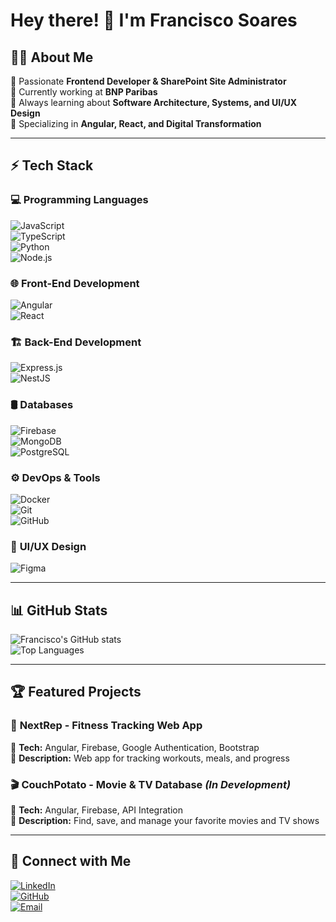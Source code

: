 # Hey there! 👋 I'm Francisco Soares  

## 👨‍💻 About Me  
🚀 Passionate **Frontend Developer & SharePoint Site Administrator**  
💼 Currently working at **BNP Paribas**  
🌱 Always learning about **Software Architecture, Systems, and UI/UX Design**  
🎯 Specializing in **Angular, React, and Digital Transformation**  

---

## ⚡ Tech Stack  

### 💻 **Programming Languages**  
![JavaScript](https://img.shields.io/badge/-JavaScript-F7DF1E?style=flat&logo=javascript&logoColor=black)  
![TypeScript](https://img.shields.io/badge/-TypeScript-3178C6?style=flat&logo=typescript&logoColor=white)  
![Python](https://img.shields.io/badge/-Python-3776AB?style=flat&logo=python&logoColor=white)  
![Node.js](https://img.shields.io/badge/-Node.js-339933?style=flat&logo=node.js&logoColor=white)  

### 🌐 **Front-End Development**  
![Angular](https://img.shields.io/badge/-Angular-DD0031?style=flat&logo=angular&logoColor=white)  
![React](https://img.shields.io/badge/-React-61DAFB?style=flat&logo=react&logoColor=black)  

### 🏗 **Back-End Development**  
![Express.js](https://img.shields.io/badge/-Express.js-000000?style=flat&logo=express&logoColor=white)  
![NestJS](https://img.shields.io/badge/-NestJS-E0234E?style=flat&logo=nestjs&logoColor=white)  

### 🛢 **Databases**  
![Firebase](https://img.shields.io/badge/-Firebase-FFCA28?style=flat&logo=firebase&logoColor=black)  
![MongoDB](https://img.shields.io/badge/-MongoDB-47A248?style=flat&logo=mongodb&logoColor=white)  
![PostgreSQL](https://img.shields.io/badge/-PostgreSQL-336791?style=flat&logo=postgresql&logoColor=white)  

### ⚙ **DevOps & Tools**  
![Docker](https://img.shields.io/badge/-Docker-2496ED?style=flat&logo=docker&logoColor=white)  
![Git](https://img.shields.io/badge/-Git-F05032?style=flat&logo=git&logoColor=white)  
![GitHub](https://img.shields.io/badge/-GitHub-181717?style=flat&logo=github&logoColor=white)  

### 🎨 **UI/UX Design**  
![Figma](https://img.shields.io/badge/-Figma-F24E1E?style=flat&logo=figma&logoColor=white)  

---

## 📊 GitHub Stats  
![Francisco's GitHub stats](https://github-readme-stats.vercel.app/api?username=FranciscoSoares0&show_icons=true&theme=radical)  
![Top Languages](https://github-readme-stats.vercel.app/api/top-langs/?username=FranciscoSoares0&layout=compact&theme=radical)  

---

## 🏆 Featured Projects  

### 📌 **NextRep - Fitness Tracking Web App**  
🔹 **Tech:** Angular, Firebase, Google Authentication, Bootstrap  
🔹 **Description:** Web app for tracking workouts, meals, and progress  

### 🎬 **CouchPotato - Movie & TV Database** *(In Development)*  
🔹 **Tech:** Angular, Firebase, API Integration  
🔹 **Description:** Find, save, and manage your favorite movies and TV shows  

---

## 🤝 Connect with Me  
[![LinkedIn](https://img.shields.io/badge/-LinkedIn-0077B5?style=flat&logo=linkedin&logoColor=white)](www.linkedin.com/in/francisco-soares-a2871b211)  
[![GitHub](https://img.shields.io/badge/-GitHub-181717?style=flat&logo=github&logoColor=white)](https://github.com/FranciscoSoares0)  
[![Email](https://img.shields.io/badge/-Email-D14836?style=flat&logo=gmail&logoColor=white)](mailto:fsoares751@gmail.com)  
